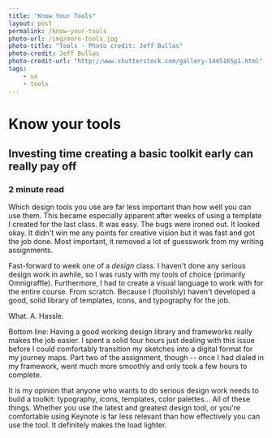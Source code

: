 ```yaml
---
title: "Know Your Tools"
layout: post
permalink: /know-your-tools
photo-url: /img/more-tools.jpg
photo-title: "Tools - Photo credit: Jeff Bullas"
photo-credit: Jeff Bullas
photo-credit-url: "http://www.shutterstock.com/gallery-1445165p1.html" 
tags:
    - ux
    - tools
---
```


# Know your tools

## Investing time creating a basic toolkit early can really pay off

### 2 minute read

Which design tools you use are far less important than how well you can use them. This became especially apparent after weeks of using a template I created for the last class. It was easy. The bugs were ironed out. It looked okay. It didn't win me any points for creative vision but it was fast and got the job done. Most important, it removed a lot of guesswork from my writing assignments.

Fast-forward to week one of a *design* class. I haven't done any serious design work in awhile, so I was rusty with my tools of choice (primarily Omnigraffle). Furthermore, I had to create a visual language to work with for the entire course. From scratch. Because I (foolishly) haven't developed a good, solid library of templates, icons, and typography for the job.

What. A. Hassle.

Bottom line: Having a good working design library and frameworks really makes the job easier. I spent a solid four hours just dealing with this issue before I could comfortably transition my sketches into a digital format for my journey maps. Part two of the assignment, though -- once I had dialed in my framework, went much more smoothly and only took a few hours to complete.

It is my opinion that anyone who wants to do serious design work needs to build a toolkit: typography, icons, templates, color palettes... All of these things. Whether you use the latest and greatest design tool, or you're comfortable using Keynote is far less relevant than how effectively you can use the tool. It definitely makes the load lighter.